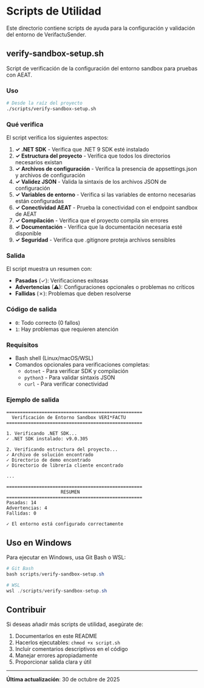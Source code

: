 # Scripts de Utilidad

Este directorio contiene scripts de ayuda para la configuración y validación del entorno de VerifactuSender.

## verify-sandbox-setup.sh

Script de verificación de la configuración del entorno sandbox para pruebas con AEAT.

### Uso

```bash
# Desde la raíz del proyecto
./scripts/verify-sandbox-setup.sh
```

### Qué verifica

El script verifica los siguientes aspectos:

1. **✓ .NET SDK** - Verifica que .NET 9 SDK esté instalado
2. **✓ Estructura del proyecto** - Verifica que todos los directorios necesarios existan
3. **✓ Archivos de configuración** - Verifica la presencia de appsettings.json y archivos de configuración
4. **✓ Validez JSON** - Valida la sintaxis de los archivos JSON de configuración
5. **✓ Variables de entorno** - Verifica si las variables de entorno necesarias están configuradas
6. **✓ Conectividad AEAT** - Prueba la conectividad con el endpoint sandbox de AEAT
7. **✓ Compilación** - Verifica que el proyecto compila sin errores
8. **✓ Documentación** - Verifica que la documentación necesaria esté disponible
9. **✓ Seguridad** - Verifica que .gitignore proteja archivos sensibles

### Salida

El script muestra un resumen con:
- **Pasadas** (✓): Verificaciones exitosas
- **Advertencias** (⚠): Configuraciones opcionales o problemas no críticos
- **Fallidas** (✗): Problemas que deben resolverse

### Código de salida

- `0`: Todo correcto (0 fallos)
- `1`: Hay problemas que requieren atención

### Requisitos

- Bash shell (Linux/macOS/WSL)
- Comandos opcionales para verificaciones completas:
  - `dotnet` - Para verificar SDK y compilación
  - `python3` - Para validar sintaxis JSON
  - `curl` - Para verificar conectividad

### Ejemplo de salida

```
==================================================
  Verificación de Entorno Sandbox VERI*FACTU
==================================================

1. Verificando .NET SDK...
✓ .NET SDK instalado: v9.0.305

2. Verificando estructura del proyecto...
✓ Archivo de solución encontrado
✓ Directorio de demo encontrado
✓ Directorio de librería cliente encontrado

...

==================================================
                    RESUMEN
==================================================
Pasadas: 14
Advertencias: 4
Fallidas: 0

✓ El entorno está configurado correctamente
```

## Uso en Windows

Para ejecutar en Windows, usa Git Bash o WSL:

```powershell
# Git Bash
bash scripts/verify-sandbox-setup.sh

# WSL
wsl ./scripts/verify-sandbox-setup.sh
```

## Contribuir

Si deseas añadir más scripts de utilidad, asegúrate de:

1. Documentarlos en este README
2. Hacerlos ejecutables: `chmod +x script.sh`
3. Incluir comentarios descriptivos en el código
4. Manejar errores apropiadamente
5. Proporcionar salida clara y útil

---

**Última actualización**: 30 de octubre de 2025
